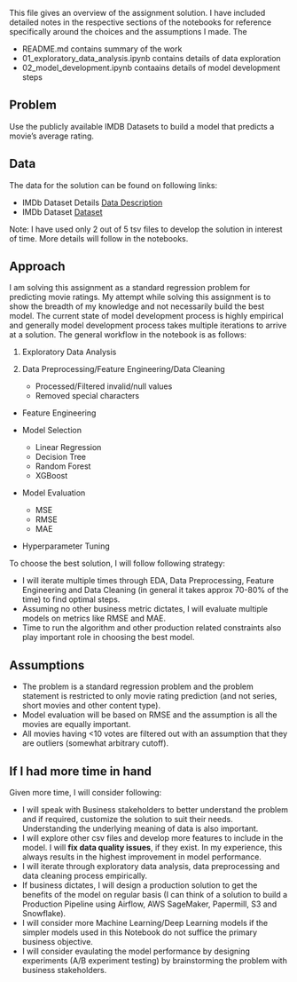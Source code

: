 This file gives an overview of the assignment solution. I have included detailed notes in the respective sections of the notebooks for reference specifically around the choices and the assumptions I made. The

- README.md contains summary of the work
- 01_exploratory_data_analysis.ipynb contains details of data exploration
- 02_model_development.ipynb contaains details of model development steps

## Problem

Use the publicly available IMDB Datasets to build a model that predicts a movie’s average rating.

## Data 

The data for the solution can be found on following links:

- IMDb Dataset Details [Data Description](https://www.imdb.com/interfaces/)
- IMDb Dataset [Dataset](https://datasets.imdbws.com/)

Note: I have used only 2 out of 5 tsv files to develop the solution in interest of time. More details will follow in the notebooks.


## Approach

I am solving this assignment as a standard regression problem for predicting movie ratings. My attempt while solving this assignment is to show the breadth of my knowledge and not necessarily build the best model. The current state of model development process is highly empirical and generally model development process takes multiple iterations to arrive at a solution. The general workflow in the notebook is as follows: 

1. Exploratory Data Analysis 

2. Data Preprocessing/Feature Engineering/Data Cleaning
    * Processed/Filtered invalid/null values
    * Removed special characters 

* Feature Engineering
    
* Model Selection
    * Linear Regression
    * Decision Tree
    * Random Forest
    * XGBoost
    
* Model Evaluation 
    * MSE
    * RMSE
    * MAE
    
* Hyperparameter Tuning

To choose the best solution, I will follow following strategy:

- I will iterate multiple times through EDA, Data Preprocessing, Feature Engineering and Data Cleaning (in general it takes approx 70-80% of the time) to find optimal steps. 
- Assuming no other business metric dictates, I will evaluate multiple models on metrics like RMSE and MAE.
- Time to run the algorithm and other production related constraints also play important role in choosing the best model.


## Assumptions

- The problem is a standard regression problem and the problem statement is restricted to only movie rating prediction (and not series, short movies and other content type).
- Model evaluation will be based on RMSE and the assumption is all the movies are equally important. 
-  All movies having <10 votes are filtered out with an assumption that they are outliers (somewhat arbitrary cutoff).


## If I had more time in hand

Given more time, I will consider following:

- I will speak with Business stakeholders to better understand the problem and if required, customize the solution to suit their needs. Understanding the underlying meaning of data is also important.
- I will explore other csv files and develop more features to include in the model. I will __fix data quality issues__, if they exist. In my experience, this always results in the highest improvement in model performance.
- I will iterate through exploratory data analysis, data preprocessing and data cleaning  process empirically.
- If business dictates, I will design a production solution to get the benefits of the model on regular basis (I can think of a solution to build a Production Pipeline using Airflow, AWS SageMaker, Papermill, S3 and Snowflake).
- I will consider more Machine Learning/Deep Learning models if the simpler models used in this Notebook do not suffice the primary business objective.
- I will consider evaulating the model performance by designing experiments (A/B experiment testing) by brainstorming the problem with business stakeholders.